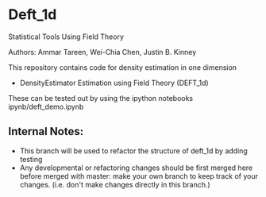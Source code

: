 # Deft_1d

Statistical Tools Using Field Theory

Authors: Ammar Tareen, Wei-Chia Chen, Justin B. Kinney

This repository contains code for density estimation in one dimension
- DensityEstimator Estimation using Field Theory (DEFT_1d)


These can be tested out by using the ipython notebooks ipynb/deft\_demo.ipynb

## Internal Notes:
- This branch will be used to refactor the structure of deft_1d by adding testing
- Any developmental or refactoring changes should be first merged here before merged with master: make your own branch to keep track of your changes. (i.e. don't make changes directly in this branch.) 

